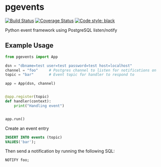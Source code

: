 # pgevents 

[![Build Status](https://travis-ci.com/peajayni/pgevents.svg?branch=master)](https://travis-ci.com/peajayni/pgevents)
[![Coverage Status](https://coveralls.io/repos/github/peajayni/pgevents/badge.svg?branch=master&kill_cache=1)](https://coveralls.io/github/peajayni/pgevents?branch=master)
[![Code style: black](https://img.shields.io/badge/code%20style-black-000000.svg)](https://github.com/psf/black)

Python event framework using PostgreSQL listen/notify

## Example Usage

```python
from pgevents import App

dsn = "dbname=test user=test password=test host=localhost"
channel = "foo"     # Postgres channel to listen for notifications on
topic = "bar"       # Event topic for handler to respond to

app = App(dsn, channel)


@app.register(topic)
def handler(context):
    print("Handling event")


app.run()
```

Create an event entry

```sql
INSERT INTO events (topic)
VALUES('bar');
```

Then send a notification by running the following SQL:

```sql
NOTIFY foo;
```
